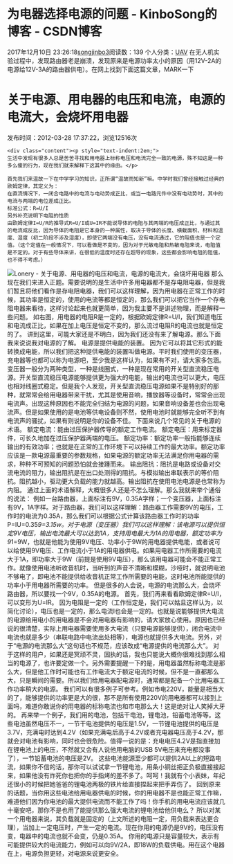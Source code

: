 # 为电器选择电源的问题 - KinboSong的博客 - CSDN博客
2017年12月10日 23:26:18[songjinbo3](https://me.csdn.net/KinboSong)阅读数：139
个人分类：[UAV](https://blog.csdn.net/KinboSong/article/category/6840366)
在无人机实验过程中，发现路由器老是崩溃，发现原来是电源功率太小的原因（用12V-2A的电源给12V-3A的路由器供电）。在网上找到下面这篇文章，MARK一下
# 关于电源、用电器的电压和电流，电源的电流大，会烧坏用电器
发布时间：2012-03-28 17:37:22，浏览12516次
```
<div class="content"><p style="text-indent:2em;">
生活中发现有很多人总是苦苦寻找和用电器上标称电压和电流完全一致的电源，殊不知这是一种多么傻的行为，现在我们就来解释下这其中的缘由。</p>
```
    首先我们来温故一下在中学学习的知识，正所谓“温故而知新”嘛。中学时我们曾经接触过经典的欧姆定律，其定义为：
    在直流情况下，一闭合电路中的电流与电动势成正比，或当一电路元件中没有电动势时，其中的电流与两端的电位差成正比。
    标准公式：R=U/I
    另外补充说明下电阻的性质
    由欧姆定律I=U/R的推导式R=U/I或U=IR不能说导体的电阻与其两端的电压成正比，与通过其的电流成反比，因为导体的电阻是它本身的一种属性，取决于导体的长度、横截面积、材料和温度、湿度（初二阶段不涉及湿度），即使它两端没有电压，没有电流通过，它的阻值也是一个定值。（这个定值在一般情况下，可以看做是不变的，因为对于光敏电阻和热敏电阻来说，电阻值是不定的。对于有些导体来讲，在很低的温度时还存在超导的现象，这些都会影响电阻的阻值，也不得不考虑。）
![Lonery - 关于电源、用电器的电压和电流，电源的电流大，会烧坏用电器](https://blog.csdn.net/uploads/images/20120328033845.jpg)
    那么现在我们来进入正题。需要说明的是生活中许多用电器都不是存电阻电器，但是我们暂且将他们看作是存电阻电器，我们可以这样理解，因为用电器在正常工作的时候，其功率是恒定的，使用的电流等都是恒定的，那么我们可以把它当作一个存电阻电器来看待，这样讨论起来也就更简单，因为我主要不是讲述物理，而是解释一些问题。
    如右图，用电器的电阻R是一定的，根据欧姆定律R=U/I，我们知道电压和电流成正比，如果在加上电压是恒定不变的，那么流过电阻R的电流也就是恒定的了。
    讲到这里，可能大家还是不明白，因为我们还没有来了解电源。那么下面我来说说我对电源的了解。
    电源是提供电能的装置。 因为它可以将其它形式的能转换成电能，所以我们把这种提供电能的装置叫做电源。平时我们使用的变压器，充电器等也都可以称为电源吧，至少我是这样认为，如果有不对，请大家多包涵。
    变压器一般分为两种类型，一种是线圈式，一种是现在常用的开关型直流稳压电源。开关型直流稳压电源能够提供更为强大的电能，输出的电流也可以更大，电压也相对线圈式稳定。但是我个人发现，开关型直流稳压电源如果不是特别好的那种，就常常会给用电器带来干扰，尤其是使用音响，播放器等设备时，常常会出现电流声。出现这种原因也不能完全归结为电源的问题，如果音响设备差也会出现电流声。但是如果使用的是电池等供电设备则不然，使用电池时就能够完全听不到有电流声的骚扰，如果有则说明是你的设备不佳。
    下面来说几个常见的关于电源的术语。
    额定电流：能由过压保护器传导的额定工作电流。
    额定电压：用来标定器件，可长久地加在过压保护器两端的电压。
    额定功率：额定功率一般指能够连续输出的有效功率；也就是在正常的工作环境下可以持续工作的最大功率。额定功率应该是一款电源最重要的参数规格，如果电源的额定功率无法满足你用电器的需求，种种不可预知的问题恐怕就会接踵而来。
    输出阻抗：阻抗是电路或设备对交流电流的阻力，输出阻抗是在出口处测得的阻抗。与模拟输出串联表示的等价阻抗。阻抗越小，驱动更大负载的能力就越高。输出阻抗在使用电池电源是也常称为内阻。
    通过上面的术语解释，大概很多人还是不怎么理解。那么我就来举个通俗的说法：
    例如一台路由器，上面标注有9V，0.35A字样；一个变压器，上面标注有9V，1A字样。对于路由器，我们可以这样理解：路由器工作需要9V的电压，工作时的电流为0.35A，那么我们可以根据公式计算该路由器工作时的功率P=IU=0.35*9=3.15w。对于电源（变压器）我们可以这样理解：该电源可以提供恒定9V电压，输出电流最大可以达到1A，支持用电最大为1A的用电器，额定功率为9*1=9W，也就是他能为使用9V电压、功率小于9W的用电器提供电能，或者说可以给使用9V电压、工作电流小于1A的用电器供电。如果用电器工作所需要的电流大于1A，即功率大于9W（前提是使用9V电压），那么该用电器可能会不能正常工作。就像使用电池听收音机时，当听到的声音不清晰和模糊，沙哑时，就说明电池不够电了，即电池不能提供给收音机正常工作所需要的电能，这时电池所能提供的功率小于用电器所需要的功率。
    但是很多的人会说，电源的电流那么大，会烧坏路由器，所以要找一个9V，0.35A的电源。
    首先，我们再来看看欧姆定律R=U/I，可以变形为U=IR。
    因为电阻是一定的（工作恒定是，我们可以姑且这样认为，以简化讨论），电压也是一定的，那么电流I也会是一定的。也就是说能够提供大电流的电源给用电小的用电器是不会对用电器有影响的，请大家放心使用。原因也已经说的很清楚，实际上用电器需要使用多大电流（只要电源能够提供），闭合电流中电流也就是多少（串联电路中电流出处相等），电源也就提供多大电流。另外，对于“电源的电流那么大”这句话也不规范，应该改成“电源提供的电流那么大”。
    对于这样的用户，如果还是冥顽不灵，固执的话，我也只能说大概你很难找到那么相当的电源了，也许要定做一个。另外需要提醒一下的是，用电器虽然标称电流是那么大，但是他工作时可能也有工作电流大于额定电流的时候，但不是一直都那么大，只是瞬间的需要。所以我们给用电器配电源时，通常都是配备一个比用电器工作功率稍大的电源。
    我们可以有很多例子可参考。例如市电220V，能量是相当大的了，能够提供的功率更是大的很，那不是所有使用220V的用电器都可以接到上面吗，难道你敢说你的用电器的标称电流也和市电那么大！这是绝对让人笑掉大牙的。
    再来举一个例子，我们用的电池，包括干电池，锂电池，铅蓄电池等等。这些电池虽然电压不一，一节干电池提供的电压是1.5V，一节锂电池提供的电压是3.7V，充满电时达到4.2V（如果充满电后高于4.2V或者充电器电压高于4.2V，那就会对电池有影响，同时也会很危险。值得一说的是：充电电压4.2V是指直接加在锂电池上的电压，不然就又会有人说他用电脑的USB 5V电压来充电都没事了），一节铅蓄电池的电压是2V。
    这些电池能源至少都可以提供2A以上的短路电流，如果你不信的话，那你可以试试拿一节锂电池，用条小铜丝把正负极直接接起来，如果他没有炸死你也把你的手指烤的差不多了。呵呵！我就有个小表妹，年纪还很小的时候把她爸爸的锂电池两极的铁片给直接捏起来把手弄伤了。
    回到原来的话题，当你用这些电池给用电器供电的时候，你的用电器不是也能正常工作嘛，难道他们因为你电池的最大提供电流而不能工作了吗！你手机的用电电流应该就几十毫安吧，那你不是也用了能提供那么强大电流的锂电池给他供电么？
    所以对某一个用电器来说，其负载就是固定的（上文所述的电阻一定，用负载来表达更合理），当加上一定电压时，产生一定的电流。现在你用的电源仍是9V的，电压没有变，电器中的电流也就不会变，仍是0.35A。
    你用的电源只是容量较大，表示有可能提供较大的电流能力，例如可以向9V/2A，即18W的负载供电。用在这个电器在上，电源负担更轻，对电源来说更安全。
